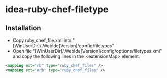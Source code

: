 idea-ruby-chef-filetype
=======================

Installation
-------------
* Copy ruby_chef_file.xml into "[WinUserDir]/.WebIde[Version]/config/filetypes"
* Open file "[WinUserDir]/.WebIde[Version]/config/options/filetypes.xml" and copy the following lines in the \<extensionMap> element.

```xml
<mapping ext="rb" type="ruby_chef_files" />
<mapping ext="erb" type="ruby_chef_files" />
```
